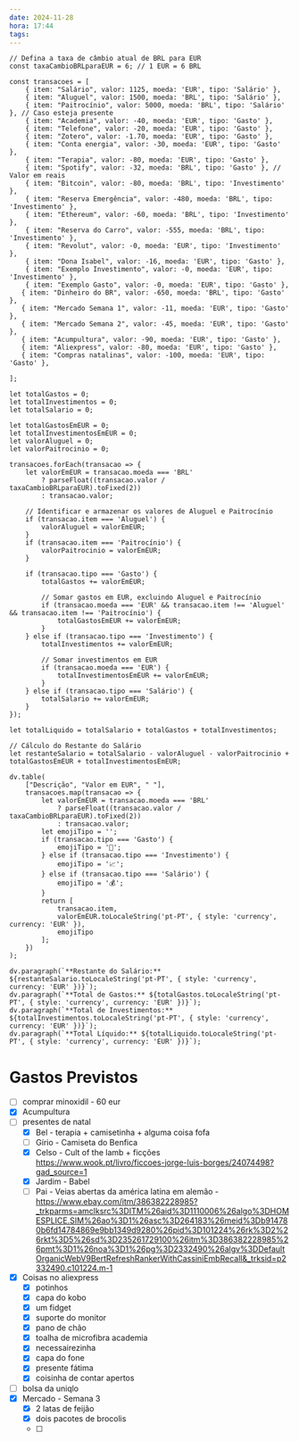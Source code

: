 ```yaml
---
date: 2024-11-28
hora: 17:44
tags:
---
```


```dataviewjs
// Defina a taxa de câmbio atual de BRL para EUR
const taxaCambioBRLparaEUR = 6; // 1 EUR = 6 BRL

const transacoes = [
    { item: "Salário", valor: 1125, moeda: 'EUR', tipo: 'Salário' },
    { item: "Aluguel", valor: 1500, moeda: 'BRL', tipo: 'Salário' },
    { item: "Paitrocínio", valor: 5000, moeda: 'BRL', tipo: 'Salário' }, // Caso esteja presente
    { item: "Academia", valor: -40, moeda: 'EUR', tipo: 'Gasto' },
    { item: "Telefone", valor: -20, moeda: 'EUR', tipo: 'Gasto' },
    { item: "Zotero", valor: -1.70, moeda: 'EUR', tipo: 'Gasto' },
    { item: "Conta energia", valor: -30, moeda: 'EUR', tipo: 'Gasto' },
    { item: "Terapia", valor: -80, moeda: 'EUR', tipo: 'Gasto' },
    { item: "Spotify", valor: -32, moeda: 'BRL', tipo: 'Gasto' }, // Valor em reais
    { item: "Bitcoin", valor: -80, moeda: 'BRL', tipo: 'Investimento' },
    { item: "Reserva Emergência", valor: -480, moeda: 'BRL', tipo: 'Investimento' },
    { item: "Ethereum", valor: -60, moeda: 'BRL', tipo: 'Investimento' },
    { item: "Reserva do Carro", valor: -555, moeda: 'BRL', tipo: 'Investimento' },
    { item: "Revolut", valor: -0, moeda: 'EUR', tipo: 'Investimento' },
    { item: "Dona Isabel", valor: -16, moeda: 'EUR', tipo: 'Gasto' },
    { item: "Exemplo Investimento", valor: -0, moeda: 'EUR', tipo: 'Investimento' },
    { item: "Exemplo Gasto", valor: -0, moeda: 'EUR', tipo: 'Gasto' },
   { item: "Dinheiro do BR", valor: -650, moeda: 'BRL', tipo: 'Gasto' },
   { item: "Mercado Semana 1", valor: -11, moeda: 'EUR', tipo: 'Gasto' },
   { item: "Mercado Semana 2", valor: -45, moeda: 'EUR', tipo: 'Gasto' },
   { item: "Acumpultura", valor: -90, moeda: 'EUR', tipo: 'Gasto' },
   { item: "Aliexpress", valor: -80, moeda: 'EUR', tipo: 'Gasto' },
   { item: "Compras natalinas", valor: -100, moeda: 'EUR', tipo: 'Gasto' },
    
];

let totalGastos = 0;
let totalInvestimentos = 0;
let totalSalario = 0;

let totalGastosEmEUR = 0;
let totalInvestimentosEmEUR = 0;
let valorAluguel = 0;
let valorPaitrocinio = 0;

transacoes.forEach(transacao => {
    let valorEmEUR = transacao.moeda === 'BRL'
        ? parseFloat((transacao.valor / taxaCambioBRLparaEUR).toFixed(2))
        : transacao.valor;

    // Identificar e armazenar os valores de Aluguel e Paitrocínio
    if (transacao.item === 'Aluguel') {
        valorAluguel = valorEmEUR;
    }
    if (transacao.item === 'Paitrocínio') {
        valorPaitrocinio = valorEmEUR;
    }

    if (transacao.tipo === 'Gasto') {
        totalGastos += valorEmEUR;

        // Somar gastos em EUR, excluindo Aluguel e Paitrocínio
        if (transacao.moeda === 'EUR' && transacao.item !== 'Aluguel' && transacao.item !== 'Paitrocínio') {
            totalGastosEmEUR += valorEmEUR;
        }
    } else if (transacao.tipo === 'Investimento') {
        totalInvestimentos += valorEmEUR;

        // Somar investimentos em EUR
        if (transacao.moeda === 'EUR') {
            totalInvestimentosEmEUR += valorEmEUR;
        }
    } else if (transacao.tipo === 'Salário') {
        totalSalario += valorEmEUR;
    }
});

let totalLiquido = totalSalario + totalGastos + totalInvestimentos;

// Cálculo do Restante do Salário
let restanteSalario = totalSalario - valorAluguel - valorPaitrocinio + totalGastosEmEUR + totalInvestimentosEmEUR;

dv.table(
    ["Descrição", "Valor em EUR", " "],
    transacoes.map(transacao => {
        let valorEmEUR = transacao.moeda === 'BRL'
            ? parseFloat((transacao.valor / taxaCambioBRLparaEUR).toFixed(2))
            : transacao.valor;
        let emojiTipo = '';
        if (transacao.tipo === 'Gasto') {
            emojiTipo = '💸';
        } else if (transacao.tipo === 'Investimento') {
            emojiTipo = '📈';
        } else if (transacao.tipo === 'Salário') {
            emojiTipo = '💰';
        }
        return [
            transacao.item,
            valorEmEUR.toLocaleString('pt-PT', { style: 'currency', currency: 'EUR' }),
            emojiTipo
        ];
    })
);

dv.paragraph(`**Restante do Salário:** ${restanteSalario.toLocaleString('pt-PT', { style: 'currency', currency: 'EUR' })}`);
dv.paragraph(`**Total de Gastos:** ${totalGastos.toLocaleString('pt-PT', { style: 'currency', currency: 'EUR' })}`);
dv.paragraph(`**Total de Investimentos:** ${totalInvestimentos.toLocaleString('pt-PT', { style: 'currency', currency: 'EUR' })}`);
dv.paragraph(`**Total Líquido:** ${totalLiquido.toLocaleString('pt-PT', { style: 'currency', currency: 'EUR' })}`);

```

# Gastos Previstos
- [ ] comprar minoxidil - 60 eur
- [x] Acumpultura
- [ ] presentes de natal
	- [x] Bel - terapia + camisetinha + alguma coisa fofa
	- [ ] Gírio - Camiseta do Benfica
	- [x] Celso - Cult of the lamb + ficções https://www.wook.pt/livro/ficcoes-jorge-luis-borges/24074498?gad_source=1 
	- [x] Jardim - Babel
	- [ ] Pai - Veias abertas da américa latina em alemão - https://www.ebay.com/itm/386382228985?_trkparms=amclksrc%3DITM%26aid%3D1110006%26algo%3DHOMESPLICE.SIM%26ao%3D1%26asc%3D264183%26meid%3Db914780b6fd14784869e9bb1349d9280%26pid%3D101224%26rk%3D2%26rkt%3D5%26sd%3D235261729100%26itm%3D386382228985%26pmt%3D1%26noa%3D1%26pg%3D2332490%26algv%3DDefaultOrganicWebV9BertRefreshRankerWithCassiniEmbRecall&_trksid=p2332490.c101224.m-1
- [x] Coisas no aliexpress
	- [x] potinhos
	- [x] capa do kobo
	- [x] um fidget
	- [x] suporte do monitor
	- [x] pano de chão
	- [x] toalha de microfibra academia
	- [x] necessairezinha
	- [x] capa do fone
	- [x] presente fátima
	- [x] coisinha de contar apertos
- [ ] bolsa da uniqlo
- [x] Mercado - Semana 3
	- [x] 2 latas de feijão
	- [x] dois pacotes de brocolis
	- [ ] 



